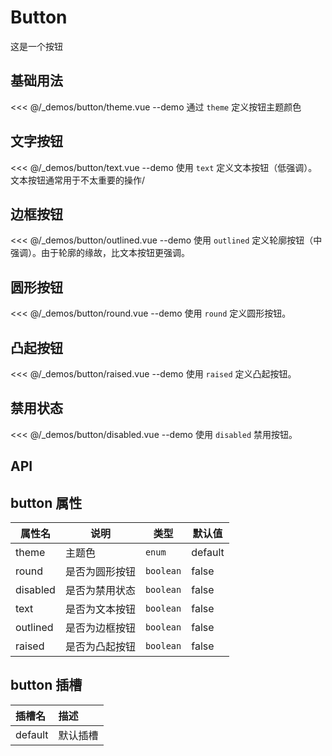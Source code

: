 # Button

这是一个按钮

## 基础用法

<<< @/_demos/button/theme.vue
--demo 通过 `theme` 定义按钮主题颜色

## 文字按钮

<<< @/_demos/button/text.vue
--demo 使用 `text` 定义文本按钮（低强调）。文本按钮通常用于不太重要的操作/

## 边框按钮

<<< @/_demos/button/outlined.vue
--demo 使用 `outlined` 定义轮廓按钮（中强调）。由于轮廓的缘故，比文本按钮更强调。

## 圆形按钮
<<< @/_demos/button/round.vue
--demo 使用 `round` 定义圆形按钮。

## 凸起按钮
<<< @/_demos/button/raised.vue
--demo 使用 `raised` 定义凸起按钮。

## 禁用状态
<<< @/_demos/button/disabled.vue
--demo 使用 `disabled` 禁用按钮。

## API

## button 属性

属性名   | 说明      | 类型        | 默认值   |
| ----- | ------- | --------- | ----- |
| theme  | 主题色      | `enum`  | default   |
| round | 是否为圆形按钮 | `boolean` | false
| disabled | 是否为禁用状态 | `boolean` | false
| text | 是否为文本按钮 | `boolean` | false
| outlined | 是否为边框按钮 | `boolean` | false
| raised | 是否为凸起按钮 | `boolean` | false
## button 插槽

| 插槽名 | 描述     |
| :----- | :------- |
| default | 默认插槽 |


